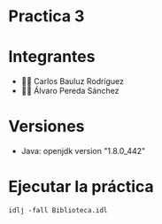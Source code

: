 # Practica 3


# Integrantes
  - 🧑‍💻 Carlos Bauluz Rodríguez
  - 🧑‍💻 Álvaro Pereda Sánchez

# Versiones
  - Java: openjdk version "1.8.0_442"

# Ejecutar la práctica


``idlj -fall Biblioteca.idl``